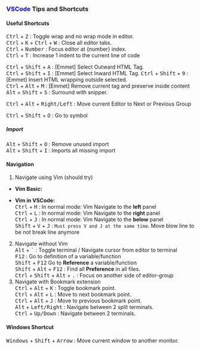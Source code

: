 ### <span style="color: blue">VSCode</span> Tips and Shortcuts

#### Useful Shortcuts

<kbd>Ctrl</kbd> + <kbd>Z</kbd> : Toggle wrap and no wrap mode in editor.  
<kbd>Ctrl</kbd> + <kbd>K</kbd> + <kbd>Ctrl</kbd> + <kbd>W</kbd> : Close all editor tabs.  
<kbd>Ctrl</kbd> + <kbd>Number</kbd> : Focus editor at {number} index.  
<kbd>Ctrl</kbd> + <kbd>T</kbd> : Increase 1 indent to the current line of code  

<kbd>Ctrl</kbd> + <kbd>Shift</kbd> + <kbd>A</kbd> : [Emmet] Select Outward HTML Tag.   
<kbd>Ctrl</kbd> + <kbd>Shift</kbd> + <kbd>I</kbd> : [Emmet] Select Inward HTML Tag.
<kbd>Ctrl</kbd> + <kbd>Shift</kbd> + <kbd>9</kbd> : [Emmet] Insert HTML wrapping outside selected.  
<kbd>Ctrl</kbd> + <kbd>Alt</kbd> + <kbd>M</kbd> : [Emmet] Remove current tag and preserve inside content  
<kbd>Alt</kbd> + <kbd>Shift</kbd> + <kbd>S</kbd> : Surround with snipper.  

<kbd>Ctrl</kbd> + <kbd>Alt</kbd> + <kbd>Right/Left</kbd> : Move current Editor to Next or Previous Group

<kbd>Ctrl</kbd> + <kbd>Shift</kbd> + <kbd>O</kbd> : Go to symbol

##### Import  
<kbd>Alt</kbd> + <kbd>Shift</kbd> + <kbd>O</kbd> : Remove unused import  
<kbd>Alt</kbd> + <kbd>Shift</kbd> + <kbd>I</kbd> : Imports all missing import  
#### Navigation
1. Navigate using Vim (should try)  
- **Vim Basic:**
  
- **Vim in VSCode:**  
<kbd>Ctrl</kbd> + <kbd>H</kbd> : In normal mode: Vim Navigate to the **left** panel  
<kbd>Ctrl</kbd> + <kbd>L</kbd> : In normal mode: Vim Navigate to the **right** panel  
<kbd>Ctrl</kbd> + <kbd>J</kbd> : In normal mode: Vim Navigate to the **below** panel  
<kbd>Shift</kbd> + <kbd>V</kbd> + <kbd>J</kbd> : `Must press V and J at the same time`. Move blow line to be not break line anymore   

2. Navigate without Vim  
<kbd>Alt</kbd> + <kbd>`</kbd> : Toggle terminal / Navigate cursor from editor to terminal  
<kbd>F12</kbd> : Go to definition of a variable/function  
<kbd>Shift</kbd> + <kbd>F12</kbd> Go to **Reference** a variable/function  
<kbd>Shift</kbd> + <kbd>Alt</kbd> + <kbd>F12</kbd> : Find all **Preference** in all files.  
<kbd>Ctrl</kbd> + <kbd>Shift</kbd> + <kbd>Alt</kbd> + <kbd>.</kbd> : Focus on another side of editor-group  
3. Navigate with Bookmark extension  
<kbd>Ctrl</kbd> + <kbd>Alt</kbd> + <kbd>K</kbd> : Toggle bookmark point.  
<kbd>Ctrl</kbd> + <kbd>Alt</kbd> + <kbd>L</kbd> : Move to next bookmark point.  
<kbd>Ctrl</kbd> + <kbd>Alt</kbd> + <kbd>J</kbd> : Move to previous bookmark point.  
<kbd>Alt</kbd> + <kbd>Left/Right</kbd> : Navigate between 2 split terminals.  
<kbd>Ctrl</kbd> + <kbd>Up/Down</kbd> : Navigate between 2 terminals.  

#### Windows Shortcut
<kbd>Windows</kbd> + <kbd>Shift</kbd> + <kbd>Arrow</kbd> : Move current window to another monitor. 

